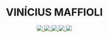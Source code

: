 <h1 align="center">VINÍCIUS MAFFIOLI</h1></center>
</em></p>

<p align="center">
<a href="mailto:vinimaffioli@gmail.com">
<img src="https://img.shields.io/badge/Gmail-D14836?style=for-the-badge&logo=gmail&logoColor=white"/>
</a><a href="https://viniciusmaffioli.herokuapp.com">
<img src="https://img.shields.io/badge/WebProfile-25D366?style=for-the-badge&color=purple"/>
</a><a href="https://www.linkedin.com/in/vinicius-maffioli/">
<img src="https://img.shields.io/badge/LinkedIn-0077B5?style=for-the-badge&logo=linkedin&logoColor=white"/>
</a><a href="https://www.hackerrank.com/vmaffioli">
<img src="https://img.shields.io/badge/HackerRank-25D366?style=for-the-badge&logo=hackerrank&logoColor=green&color=black">
</a><a href="https://www.npmjs.com/~vmaffioli">
<img src="https://img.shields.io/badge/npm-CB3837?style=for-the-badge&logo=npm&logoColor=white"/>
</a>
</p>


